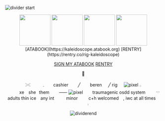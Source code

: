![divider start](https://files.catbox.moe/y36rrs.png)



<div align="center">
  <img src="https://files.catbox.moe/in54xs.png" width="100px" />
  <img src="https://files.catbox.moe/rbt7v6.png" width="100px" />
  <img src="https://files.catbox.moe/xickb6.png" width="100px" />
  <img src="https://files.catbox.moe/n5temo.png" width="100px" />
</div>

<div align="center">
[ATABOOK](https://kaleidoscope.atabook.org) [RENTRY](https://rentry.co/rig-kaleidoscope)

<p align="center">
  <a href="https://kaleidoscope.atabook.org">SIGN MY ATABOOK</a>
  <a href="https://rentry.co/rig-kaleidoscope">RENTRY</a>
</p>


<div align="center"> 
🌷
  <div/>

<div align="center">

<div align="center">
  
  <div align="center">

𓏵 ⠀⠀⠀﹒ ⠀⠀cashier⠀⠀⠀╱⠀⠀⠀beren⠀⠀╱ rig⠀⠀![pixel](https://files.catbox.moe/b900jq.gif)  𓂂  
⠀⠀⠀⠀xe⠀ she⠀them⠀⠀⠀⸺ ![pixel](https://files.catbox.moe/sdbf55.gif)⠀⠀⠀traumagenic osdd system⠀ ⠀⠀𓎠  
adults thin ice⠀ any int ⠀⠀⠀ minor ⠀⠀⠀c+h welcomed ⠀, iwc at all times⠀ ⠀⠀⠀⨾

</div>

![dividerend](https://files.catbox.moe/cjawp9.png)




